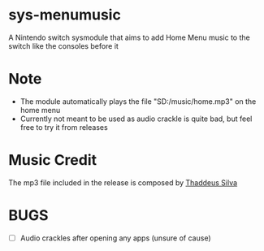 # sys-menumusic
A Nintendo switch sysmodule that aims to add Home Menu music to the switch like the consoles before it

# Note
- The module automatically plays the file "SD:/music/home.mp3" on the home menu
- Currently not meant to be used as audio crackle is quite bad, but feel free to try it from releases

# Music Credit
The mp3 file included in the release is composed by [Thaddeus Silva](https://www.youtube.com/watch?v=jYTnx6l8RIs)

# BUGS
- [ ] Audio crackles after opening any apps (unsure of cause)
